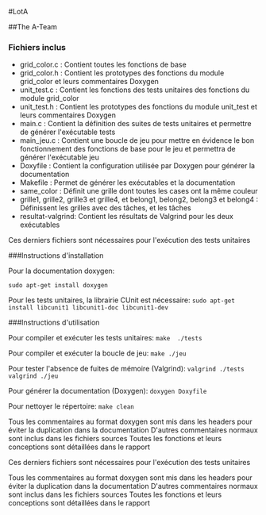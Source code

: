 #LotA

##The A-Team

### Fichiers inclus

* grid_color.c : Contient toutes les fonctions de base
* grid_color.h : Contient les prototypes des fonctions du module grid_color et leurs commentaires Doxygen
* unit_test.c : Contient les fonctions des tests unitaires des fonctions du module grid_color
* unit_test.h : Contient les prototypes des fonctions du module unit_test et leurs commentaires Doxygen
* main.c : Contient la définition des suites de tests unitaires et permettre de générer l'exécutable tests
* main_jeu.c : Contient une boucle de jeu pour mettre en évidence le bon fonctionnement des fonctions de base pour le jeu et permettra de générer l'exécutable jeu
* Doxyfile : Contient la configuration utilisée par Doxygen pour générer la documentation
* Makefile : Permet de générer les exécutables et la documentation
* same_color : Définit une grille dont toutes les cases ont la même couleur
* grille1, grille2, grille3 et grille4, et belong1, belong2, belong3 et belong4 : Définissent les grilles avec des tâches, et les tâches
* resultat-valgrind: Contient les résultats de Valgrind pour les deux exécutables

Ces derniers fichiers sont nécessaires pour l'exécution des tests unitaires

###Instructions d'installation

Pour la documentation doxygen:

`sudo apt-get install doxygen`

Pour les tests unitaires, la librairie CUnit est nécessaire:
`sudo apt-get install libcunit1 libcunit1-doc libcunit1-dev`

###Instructions d'utilisation

Pour compiler et exécuter les tests unitaires:
`make 
./tests`

Pour compiler et exécuter la boucle de jeu:
`make
./jeu`

Pour tester l'absence de fuites de mémoire (Valgrind):
`valgrind ./tests
valgrind ./jeu`

Pour générer la documentation (Doxygen):
`doxygen Doxyfile`

Pour nettoyer le répertoire:
`make clean`

Tous les commentaires au format doxygen sont mis dans les headers pour éviter la duplication dans la documentation
D'autres commentaires normaux sont inclus dans les fichiers sources
Toutes les fonctions et leurs conceptions sont détaillées dans le rapport 

Ces derniers fichiers sont nécessaires pour l'exécution des tests unitaires

Tous les commentaires au format doxygen sont mis dans les headers pour éviter la duplication dans la documentation
D'autres commentaires normaux sont inclus dans les fichiers sources
Toutes les fonctions et leurs conceptions sont détaillées dans le rapport 
